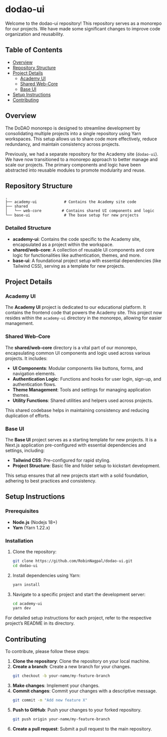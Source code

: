 # dodao-ui

Welcome to the dodao-ui repository! This repository serves as a monorepo for our projects. We have made some significant changes to improve code organization and reusability.

## Table of Contents

- [Overview](#overview)
- [Repository Structure](#repository-structure)
- [Project Details](#project-details)
  - [Academy UI](#academy-ui)
  - [Shared Web-Core](#shared-web-core)
  - [Base UI](#base-ui)
- [Setup Instructions](#setup-instructions)
- [Contributing](#contributing)

## Overview

The DoDAO monorepo is designed to streamline development by consolidating multiple projects into a single repository using Yarn workspaces. This setup allows us to share code more effectively, reduce redundancy, and maintain consistency across projects.

Previously, we had a separate repository for the Academy site (`dodao-ui`). We have now transitioned to a monorepo approach to better manage and scale our projects. The primary components and logic have been abstracted into reusable modules to promote modularity and reuse.

## Repository Structure

```
.
├── academy-ui            # Contains the Academy site code
├── shared
│   └── web-core         # Contains shared UI components and logic
└── base-ui               # The base setup for new projects
```

### Detailed Structure

- **academy-ui**: Contains the code specific to the Academy site, encapsulated as a project within the workspace.
- **shared/web-core**: A collection of reusable UI components and core logic for functionalities like authentication, themes, and more.
- **base-ui**: A foundational project setup with essential dependencies (like Tailwind CSS), serving as a template for new projects.

## Project Details

### Academy UI

The **Academy UI** project is dedicated to our educational platform. It contains the frontend code that powers the Academy site. This project now resides within the `academy-ui` directory in the monorepo, allowing for easier management.

### Shared Web-Core

The **shared/web-core** directory is a vital part of our monorepo, encapsulating common UI components and logic used across various projects. It includes:

- **UI Components**: Modular components like buttons, forms, and navigation elements.
- **Authentication Logic**: Functions and hooks for user login, sign-up, and authentication flows.
- **Theme Management**: Tools and settings for managing application themes.
- **Utility Functions**: Shared utilities and helpers used across projects.

This shared codebase helps in maintaining consistency and reducing duplication of efforts.

### Base UI

The **Base UI** project serves as a starting template for new projects. It is a Next.js application pre-configured with essential dependencies and settings, including:

- **Tailwind CSS**: Pre-configured for rapid styling.
- **Project Structure**: Basic file and folder setup to kickstart development.


[//]: <> (Todo: Add more concrete description of what's contained in this folder.)

This setup ensures that all new projects start with a solid foundation, adhering to best practices and consistency.

## Setup Instructions

### Prerequisites

- **Node.js** (Nodejs 18+)
- **Yarn** (Yarn 1.22.x)

### Installation

1. Clone the repository:
    ```bash
    git clone https://github.com/RobinNagpal/dodao-ui.git
    cd dodao-ui
    ```

2. Install dependencies using Yarn:
    ```bash
    yarn install
    ```

3. Navigate to a specific project and start the development server:
    ```bash
    cd academy-ui
    yarn dev
    ```

For detailed setup instructions for each project, refer to the respective project’s README in its directory.

## Contributing

To contribute, please follow these steps:

1. **Clone the repository**: Clone the repository on your local machine.
2. **Create a branch**: Create a new branch for your changes.
    ```bash
    git checkout -b your-name/my-feature-branch
    ```
3. **Make changes**: Implement your changes.
4. **Commit changes**: Commit your changes with a descriptive message.
    ```bash
    git commit -m "Add new feature X"
    ```
5. **Push to GitHub**: Push your changes to your forked repository.
    ```bash
    git push origin your-name/my-feature-branch
    ```
6. **Create a pull request**: Submit a pull request to the main repository.
